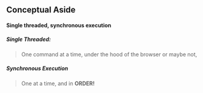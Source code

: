 ## Conceptual Aside
#### Single threaded, synchronous execution

##### Single Threaded:
> One command at a time, under the hood of the browser or maybe not,

##### Synchronous Execution
> One at a time, and in <b>ORDER!</b>
